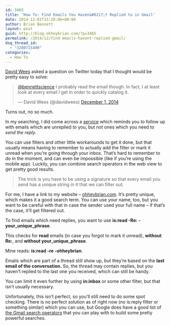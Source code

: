 ```yaml
---
id: 3465
title: 'How To: Find Emails You Haven&#8217;t Replied to in Gmail'
date: 2014-12-01T15:20:06+00:00
author: Brian Bennett
layout: post
guid: http://blog.ohheybrian.com/?p=3465
permalink: /2014/12/find-emails-havent-replied-gmail/
dsq_thread_id:
  - "3280715490"
categories:
  - How To
---
```

[David Wees](http://www.twitter.com/davidwees) asked a question on Twitter today that I thought would be pretty easy to solve:

<blockquote class="twitter-tweet" data-partner="tweetdeck">
  <p>
    <a href="https://twitter.com/bennettscience">@bennettscience</a> I probably read the email though. In fact, I at least look at every email I get in order to quickly catalog it.
  </p>
  
  <p>
    &mdash; David Wees (@davidwees) <a href="https://twitter.com/davidwees/status/539504682344128512">December 1, 2014</a>
  </p>
</blockquote>



Turns out, no so much.

In my searching, I did come across a [service](https://unreplied.io/) which reminds you to follow up with emails which are unreplied _to_ you, but not ones which you need to _send the reply_.

You can use filters and other little workarounds to get it done, but that usually means having to remember to actually add the filter or mark it unread when you&#8217;re going through your inbox. That&#8217;s hard to remember to do in the moment, and can even be impossible (like if you&#8217;re using the mobile app). Luckily, you can combine search operators in the web view to get pretty good results.

<blockquote class="pullquote">
  <p>
    The trick is you have to be using a signature so that every email you send has a unique string in it that we can filter out.
  </p>
</blockquote>

For me, I have a link to my website &#8211; [ohheybrian.com](http://ohheybrian.com). It&#8217;s pretty unique, which makes it a good search term. You can use your name, too, but you want to be careful with that in case the sender used your full name &#8211; if that&#8217;s the case, it&#8217;ll get filtered out.

To find emails which need replies, you want to use **is:read -Re: -your\_unique\_phrase**.

This checks for **read** emails (in case you forgot to mark it unread), **without Re:**, and **without your\_unique\_phrase**.

Mine reads: **is:read -re -ohheybrian**.

Emails which are part of a thread still show up, but they&#8217;re based on the **last email of the conversation.** So, the thread may contain replies, but you haven&#8217;t replied to the last one you received, which can still be handy.

You can limit it even further by using **in:inbox** or some other filter, but that isn&#8217;t usually necessary.

Unfortunately, this isn&#8217;t perfect, so you&#8217;ll still need to do some spot checking. There is no perfect solution as of right now (no is:reply filter or something similar) which you can use, but Google does have a good list of [the Gmail search operators](https://support.google.com/mail/answer/7190?hl=en) that you can play with to build some pretty powerful searches.